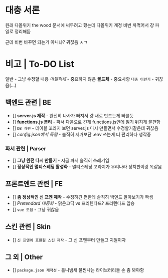 # 대충 서론
원래 다올위키 the wood 문서에 써두려고 했는데 다올위키 계정 비번 까먹어서 걍 파일로 정리해둠

근데 비번 바꾸면 되는거 아니냐? 귀찮음 ㅅㄱ
# 비고 | To-DO List
 일반 - 그냥 수정할 내용
 *이탤릭체* - 중요하지 않음
 **볼드체** - 중요사항
 ``대충 이런거`` - 귀찮음(...)
## 백엔드 관련 | BE
 - [] **server.js 제작** - 완전히 나사가 빠져서 걍 새로 만드는게 빠를듯
 - [] **functions.js 분리** - 파서 다음으로 긴게 functions.js인데 읽기 뒤지게 불편함
 - [] ``DB 개편`` - 테이블 꼬라지 보면 server.js 다시 만들면서 수정할거같은데 귀찮음
 - [] *config.json에서 독립* - 솔직히 저거보단 .env 쓰는게 더 편리하다 생각중
### 파서 관련 | Parser
 - [] **그냥 완전 다시 만들기** - 지금 파서 솔직히 쓰레기임
 - [] **정상적인 멀티스레딩 활성화** - 멀티스레딩 꼬라지가 우리나라 정치판이랑 똑같음
## 프론트엔드 관련 | FE
 - [] **좀 정상적인 신 프엔 제작** - 수정하긴 편한데 솔직히 백엔드 알아보기가 빡셈
 - [] *Pretendard 대중화* - 맑은고딕 vs 프리텐다드? 프리텐다드 압승
 - [] ``vue 도입`` - 그냥 귀찮음
## 스킨 관련 | Skin
 - [] ``신 프엔에 호환될 스킨 제작`` - 그 신 프엔부터 만들고 지껄이자
## 그 외 | Other
 - [] ``package.json 재작성`` - 틀니냄새 물씬나는 라이브러리들 손 좀 봐야함

